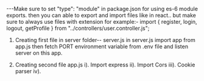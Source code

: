 ---Make sure to set "type": "module" in package.json for using es-6 module exports.
then you can able to export and import files like in react.. but make sure to always use files with extension for example:- import { register, login, logout, getProfile } from "../controllers/user.controller.js";

1. Creating first file in server folder-- server.js
   in server.js import app from app.js then fetch PORT environment variable from .env file and listen server on this app.

2. Creating second file app.js
   i). Import express
   ii). Import Cors
   iii). Cookie parser
   iv).

